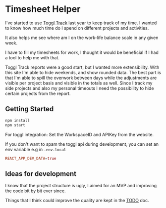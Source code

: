 # Timesheet Helper

I've started to use [Toggl Track](https://track.toggl.com) last year to keep track of my time.
I wanted to know how much time do I spend on different projects and activities.

It also helps me see where am I on the work-life balance scale in any given week.

I have to fill my timesheets for work, I thought it would be beneficial if I had a tool to help me with that.

Toggl Track reports were a good start, but I wanted more extensibility.
With this site I'm able to hide weekends, and show rounded data.
The best part is that I'm able to spill the overwork between days while the adjustments are visible per project basis and visible in the totals as well.
Since I track my side projects and also my personal timeouts I need the possibility to hide certain projects from the report.

## Getting Started

```bash
npm install
npm start
```

For toggl integration: Set the WorkspaceID and APIKey from the website.

If you don't want to spam the toggl api during  development, you can set an env variable e.g in `.env.local`

```conf
REACT_APP_DEV_DATA=true
```

## Ideas for development

I know that the project structure is ugly, I aimed for an MVP and improving the code bit by bit ever since.

Things that I think could improve the quality are kept in the [TODO](./TODO.md) doc.
